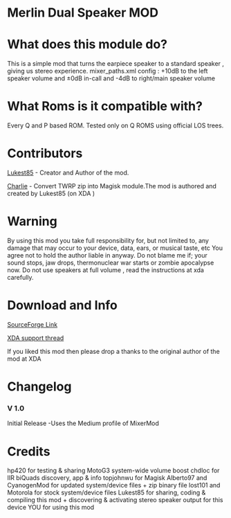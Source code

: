 # Merlin Dual Speaker MOD

# What does this module do?
This is a simple mod that turns the earpiece speaker to a standard speaker , giving us stereo experience.
mixer_paths.xml config : +10dB to the left speaker volume and ±0dB in-call and -4dB to right/main speaker volume

# What Roms is it compatible with?

Every Q and P based ROM. Tested only on Q ROMS using official LOS trees.

# Contributors

[Lukest85](http://forum.xda-developers.com/2015-moto-g/development/stereo-speakers-audio-adjustments-t3365680) - Creator and Author of the mod.

[Charlie](https://github.com/Charlie-117) - Convert TWRP zip into Magisk module.The mod is authored and created by Lukest85 (on XDA )

# Warning

By using this mod you take full responsibility for, but not limited to, any damage that may occur to your device, data, ears, or musical taste, etc
You agree not to hold the author liable in anyway. Do not blame me if; your sound stops, jaw drops, thermonuclear war starts or zombie apocalypse now.
Do not use speakers at full volume , read the instructions at xda carefully.

# Download and Info

[SourceForge Link](https://sourceforge.net/projects/charlie-android/files/Mods/Merlin-DualSpeaker-mod.zip/download)

[XDA support thread](http://forum.xda-developers.com/2015-moto-g/development/stereo-speakers-audio-adjustments-t3365680)

If you liked this mod then please drop a thanks to the original author of the mod at XDA

# Changelog

### V 1.0

Initial Release
 -Uses the Medium profile of MixerMod

# Credits

hp420 for testing & sharing MotoG3 system-wide volume boost
chdloc for IIR biQuads discovery, app & info
topjohnwu for  Magisk
Alberto97 and CyanogenMod for updated system/device files + zip binary file
lost101 and Motorola for stock system/device files
Lukest85 for sharing, coding & compiling this mod + discovering & activating stereo speaker output for this device
YOU for using this mod